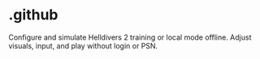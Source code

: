 # .github
Configure and simulate Helldivers 2 training or local mode offline. Adjust visuals, input, and play without login or PSN.
